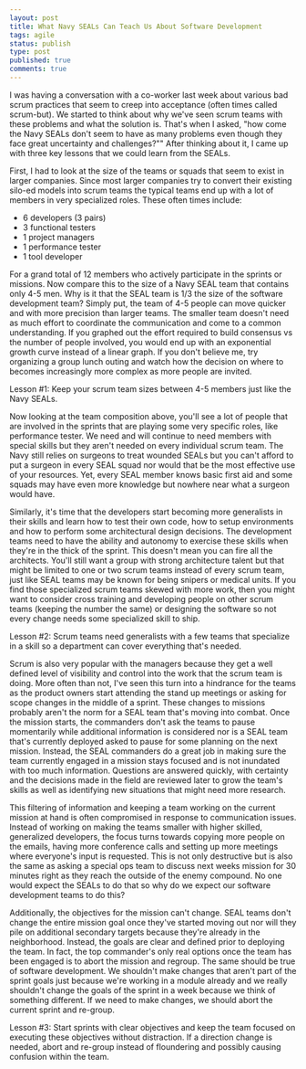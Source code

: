```yaml
---
layout: post
title: What Navy SEALs Can Teach Us About Software Development
tags: agile
status: publish
type: post
published: true
comments: true
---
```

I was having a conversation with a co-worker last week about various bad scrum 
practices that seem to creep into acceptance (often times called scrum-but). We 
started to think about why we've seen scrum teams with these problems and what 
the solution is. That's when I asked, "how come the Navy SEALs don't seem to have 
as many problems even though they face great uncertainty and challenges?"" After 
thinking about it, I came up with three key lessons that we could learn from the 
SEALs.

<!--EndExcerpt-->

First, I had to look at  the size of the teams or squads that seem to exist in 
larger companies. Since most larger companies try to convert their existing silo-ed 
models into scrum teams the typical teams end up with a lot of members in very 
specialized roles. These often times include:

* 6 developers (3 pairs)
* 3 functional testers
* 1 project managers
* 1 performance tester
* 1 tool developer

For a grand total of 12 members who actively participate in the sprints or missions. 
Now compare this to the size of a Navy SEAL team that contains only 4-5 men. Why is 
it that the SEAL team is 1/3 the size of the software development team? Simply put, 
the team of 4-5 people can move quicker and with more precision than larger teams. 
The smaller team doesn't need as much effort to coordinate the communication and 
come to a common understanding. If you graphed out the effort required to build 
consensus vs the number of people involved, you would end up with an exponential 
growth curve instead of a linear graph. If you don't believe me, try organizing a 
group lunch outing and watch how the decision on where to becomes increasingly more 
complex as more people are invited.

Lesson #1: Keep your scrum team sizes between 4-5 members just like the Navy SEALs.

Now looking at the team composition above, you'll see a lot of people that are involved 
in the sprints that are playing some very specific roles, like performance tester. We 
need and will continue to need members with special skills but they aren't needed on 
every individual scrum team. The Navy still relies on surgeons to treat wounded SEALs 
but you can't afford to put a surgeon in every SEAL squad nor would that be the most 
effective use of your resources. Yet, every SEAL member knows basic first aid and some 
squads may have even more knowledge but nowhere near what a surgeon would have.

Similarly, it's time that the developers start becoming more generalists in their 
skills and learn how to test their own code, how to setup environments and how to 
perform some architectural design decisions. The development teams need to have the 
ability and autonomy to exercise these skills when they're in the thick of the sprint. 
This doesn't mean you can fire all the architects. You'll still want a group with 
strong architecture talent but that might be limited to one or two scrum teams instead 
of every scrum team, just like SEAL teams may be known for being snipers or medical 
units. If you find those specialized scrum teams skewed with more work, then you might 
want to consider cross training and developing people on other scrum teams (keeping 
the number the same) or designing the software so not every change needs some specialized 
skill to ship.

Lesson #2: Scrum teams need generalists with a few teams that specialize in a skill so a 
department can cover everything that's needed.

Scrum is also very popular with the managers because they get a well defined level of 
visibility and control into the work that the scrum team is doing. More often than not, 
I've seen this turn into a hindrance for the teams as the product owners start attending 
the stand up meetings or asking for scope changes in the middle of a sprint. These 
changes to missions probably aren't the norm for a SEAL team that's moving into combat. 
Once the mission starts, the commanders don't ask the teams to pause momentarily while 
additional information is considered nor is a SEAL team that's currently deployed asked 
to pause for some planning on the next mission. Instead, the SEAL commanders do a 
great job in making sure the team currently engaged in a mission stays focused and 
is not inundated with too much information. Questions are answered quickly, with 
certainty and the decisions made in the field are reviewed later to grow the team's 
skills as well as identifying new situations that might need more research.

This filtering of information and keeping a team working on the current mission at hand 
is often compromised in response to communication issues. Instead of working on making 
the teams smaller with higher skilled, generalized developers, the focus turns towards 
copying more people on the emails, having more conference calls and setting up more meetings 
where everyone's input is requested. This is not only destructive but is also the same 
as asking a special ops team to discuss next weeks mission for 30 minutes right as they 
reach the outside of the enemy compound. No one would expect the SEALs to do that so why 
do we expect our software development teams to do this?

Additionally, the objectives for the mission can't change. SEAL teams don't change the 
entire mission goal once they've started moving out nor will they pile on additional 
secondary targets because they're already in the neighborhood. Instead, the goals are 
clear and defined prior to deploying the team. In fact, the top commander's only real 
options once the team has been engaged is to abort the mission and regroup. The same 
should be true of software development. We shouldn't make changes that aren't part of 
the sprint goals just because we're working in a module already and we really shouldn't 
change the goals of the sprint in a week because we think of something different. If we 
need to make changes, we should abort the current sprint and re-group.

Lesson #3: Start sprints with clear objectives and keep the team focused on executing 
these objectives without distraction. If a direction change is needed, abort and re-group 
instead of floundering and possibly causing confusion within the team.
